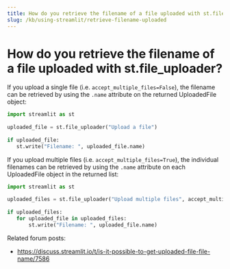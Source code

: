 ```yaml
---
title: How do you retrieve the filename of a file uploaded with st.file_uploader?
slug: /kb/using-streamlit/retrieve-filename-uploaded
---
```


# How do you retrieve the filename of a file uploaded with st.file_uploader?

If you upload a single file (i.e. `accept_multiple_files=False`), the filename can be retrieved by using the `.name` attribute on the returned UploadedFile object:

```python
import streamlit as st
 
uploaded_file = st.file_uploader("Upload a file")
 
if uploaded_file:
   st.write("Filename: ", uploaded_file.name)
```

If you upload multiple files (i.e. `accept_multiple_files=True`), the individual filenames can be retrieved by using the `.name` attribute on each UploadedFile object in the returned list:

```python
import streamlit as st
 
uploaded_files = st.file_uploader("Upload multiple files", accept_multiple_files=True)
 
if uploaded_files:
   for uploaded_file in uploaded_files:
       st.write("Filename: ", uploaded_file.name)
```

Related forum posts:
- https://discuss.streamlit.io/t/is-it-possible-to-get-uploaded-file-file-name/7586